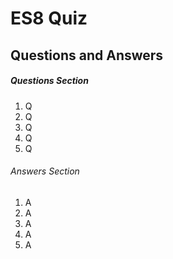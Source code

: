 # ES8 Quiz

## Questions and Answers

##### Questions Section

1. Q
2. Q
3. Q
4. Q
5. Q

###### Answers Section

1. A
2. A
3. A
4. A
5. A
